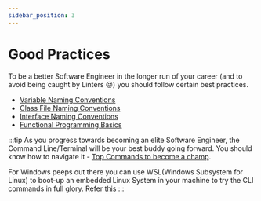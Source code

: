 ```yaml
---
sidebar_position: 3
---
```


# Good Practices

To be a better Software Engineer in the longer run of your career (and to avoid being caught by Linters 😝) you should follow certain best practices.

- [Variable Naming Conventions](https://curc.readthedocs.io/en/latest/programming/coding-best-practices.html)
- [Class File Naming Conventions](https://www.baeldung.com/java-class-file-naming)
- [Interface Naming Conventions](https://www.baeldung.com/java-interface-naming-conventions)
- [Functional Programming Basics](https://www.baeldung.com/java-functional-programming)

:::tip
As you progress towards becoming an elite Software Engineer, the Command Line/Terminal will be your best buddy going forward. You should know how to navigate it - 
[Top Commands to become a champ](https://www.digitalocean.com/community/tutorials/linux-commands).

For Windows peeps out there you can use WSL(Windows Subsystem for Linux) to boot-up an embedded Linux System in your machine to try the CLI commands in full glory. Refer [this](https://learn.microsoft.com/en-us/windows/wsl/install)
:::
